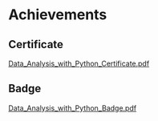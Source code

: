 

# Achievements
## Certificate
[Data_Analysis_with_Python_Certificate.pdf](https://prod-files-secure.s3.us-west-2.amazonaws.com/03e82b26-cccb-4906-bb56-adabcbdc0655/1aa3a050-2338-4a85-85d5-899bad17a31c/Data_Analysis_with_Python_Certificate.pdf?X-Amz-Algorithm=AWS4-HMAC-SHA256&X-Amz-Content-Sha256=UNSIGNED-PAYLOAD&X-Amz-Credential=ASIAZI2LB466SXXCLKJT%2F20250207%2Fus-west-2%2Fs3%2Faws4_request&X-Amz-Date=20250207T171247Z&X-Amz-Expires=3600&X-Amz-Security-Token=IQoJb3JpZ2luX2VjEGEaCXVzLXdlc3QtMiJGMEQCICuBRn6P7rF9iDYYqRJJc49%2Bta0ii6%2F4lXh8vFf3vyUgAiBqWA7xsBgeVCl0uOsbG2J4rg2XC3Qp%2FJ5%2BVKwY4DewmCr%2FAwh6EAAaDDYzNzQyMzE4MzgwNSIMILU0tYPfK6%2Fq%2FOByKtwDeTNY%2FacePgknnGmOlrAj5ZTFwddF7UmSiyk4Vd1QfnxAFRcuuU0U1%2FfSW2JymNMB3Or%2FF6EP0PgJLLWuvERgTIfpbijb4SvpN0dIUIAGM1OlvsXbax%2BSta6YWzvFc4XFzhiAtUpXjTPVnXPRLREgLT7wFl9iuiOEGVJpkd6rvaL%2B4R4PtdqTBESCyeL%2FUcjp2nt56nCRcBf44muC43bI1rvJGflEXo%2Fedr9AnNs7HowNLqvUaGEJGY%2FbTjl0RKBHFs16%2FYw7S%2Fn%2FCtTr5JRDwB8T1j%2Fzj4QDUjiBYBpMJK2k1JS%2Fw%2FAfvMB5frxlcxK45jkRT6KqBVudrwfAaEbxWID%2BZYuHqyTnn8Aage1tMVhNG0a6GjWbidH61c5UQv2d%2BJuwCgBrNi21TB9mS4IAlkx4%2BINeu9fdA6gsnbfdWWepG0V8Ui%2FA3OAX2VplocUXzllDwDZ64ZDt59cPXNasXVypbloqgtHH4pcUBZHCcPEtdMQ9R3b6wXBlFf7ZdfC8p7SXhxmJNO0oOJbQQcV0iEGo1%2BwpZobPVLAISukgEd5dlDyz7vo4SGjm06lnW1Gb2ZAjfo90FvWv30fINI6tASqkYF9CLfVROvC1ig4wKR3qDuv6HCL5OGnT1N0whPyYvQY6pgFiPPbf6UvQibu%2BwdQBfwEMPI2zBmd8Zc2%2Bin3S3PTrzdMGrdKT6qg0%2FoEmqu1sR5swfNewN6fqKGH%2Ftz7bvuiipyaNsY4%2FnZ4YBLYa5WeX8GdB8AheufF6%2BfYjs3p1tRYQlkstlTVsp7wXFa80eJ%2BrYGMuAxENjNSEbFI3Vbh1OLz8XdwSsWEPr2DyDdakDQA5Vk8RhWrO9B24o7zgqRpWfdgN9uDf&X-Amz-Signature=a6c52d7c3f5e7c3d6c59dcdd881d1cb0f1d9d5d43e31ba772cbea3c6f9026a03&X-Amz-SignedHeaders=host&x-id=GetObject)
## Badge
[Data_Analysis_with_Python_Badge.pdf](https://prod-files-secure.s3.us-west-2.amazonaws.com/03e82b26-cccb-4906-bb56-adabcbdc0655/4fa9bcf8-b584-40dd-8775-c0bfadf6a6f0/Data_Analysis_with_Python_Badge.pdf?X-Amz-Algorithm=AWS4-HMAC-SHA256&X-Amz-Content-Sha256=UNSIGNED-PAYLOAD&X-Amz-Credential=ASIAZI2LB466SXXCLKJT%2F20250207%2Fus-west-2%2Fs3%2Faws4_request&X-Amz-Date=20250207T171247Z&X-Amz-Expires=3600&X-Amz-Security-Token=IQoJb3JpZ2luX2VjEGEaCXVzLXdlc3QtMiJGMEQCICuBRn6P7rF9iDYYqRJJc49%2Bta0ii6%2F4lXh8vFf3vyUgAiBqWA7xsBgeVCl0uOsbG2J4rg2XC3Qp%2FJ5%2BVKwY4DewmCr%2FAwh6EAAaDDYzNzQyMzE4MzgwNSIMILU0tYPfK6%2Fq%2FOByKtwDeTNY%2FacePgknnGmOlrAj5ZTFwddF7UmSiyk4Vd1QfnxAFRcuuU0U1%2FfSW2JymNMB3Or%2FF6EP0PgJLLWuvERgTIfpbijb4SvpN0dIUIAGM1OlvsXbax%2BSta6YWzvFc4XFzhiAtUpXjTPVnXPRLREgLT7wFl9iuiOEGVJpkd6rvaL%2B4R4PtdqTBESCyeL%2FUcjp2nt56nCRcBf44muC43bI1rvJGflEXo%2Fedr9AnNs7HowNLqvUaGEJGY%2FbTjl0RKBHFs16%2FYw7S%2Fn%2FCtTr5JRDwB8T1j%2Fzj4QDUjiBYBpMJK2k1JS%2Fw%2FAfvMB5frxlcxK45jkRT6KqBVudrwfAaEbxWID%2BZYuHqyTnn8Aage1tMVhNG0a6GjWbidH61c5UQv2d%2BJuwCgBrNi21TB9mS4IAlkx4%2BINeu9fdA6gsnbfdWWepG0V8Ui%2FA3OAX2VplocUXzllDwDZ64ZDt59cPXNasXVypbloqgtHH4pcUBZHCcPEtdMQ9R3b6wXBlFf7ZdfC8p7SXhxmJNO0oOJbQQcV0iEGo1%2BwpZobPVLAISukgEd5dlDyz7vo4SGjm06lnW1Gb2ZAjfo90FvWv30fINI6tASqkYF9CLfVROvC1ig4wKR3qDuv6HCL5OGnT1N0whPyYvQY6pgFiPPbf6UvQibu%2BwdQBfwEMPI2zBmd8Zc2%2Bin3S3PTrzdMGrdKT6qg0%2FoEmqu1sR5swfNewN6fqKGH%2Ftz7bvuiipyaNsY4%2FnZ4YBLYa5WeX8GdB8AheufF6%2BfYjs3p1tRYQlkstlTVsp7wXFa80eJ%2BrYGMuAxENjNSEbFI3Vbh1OLz8XdwSsWEPr2DyDdakDQA5Vk8RhWrO9B24o7zgqRpWfdgN9uDf&X-Amz-Signature=3618df534f8520483e7697904865d39fc78bf7f4930d66928e9bc3c3a3c4a619&X-Amz-SignedHeaders=host&x-id=GetObject)
